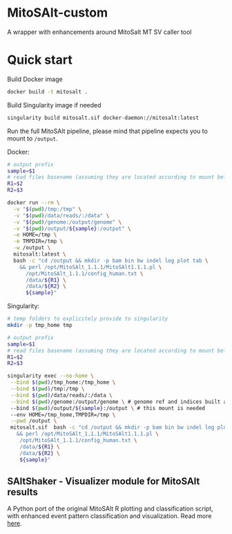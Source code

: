 # MitoSAlt-custom
A wrapper with enhancements around MitoSalt MT SV caller tool

# Quick start

Build Docker image

```bash
docker build -t mitosalt .
```

Build Singularity image if needed

```bash
singularity build mitosalt.sif docker-daemon://mitosalt:latest
```

Run the full MitoSAlt pipeline, please mind that pipeline expects you to mount to `/output`. 

Docker:

```bash
# output prefix
sample=$1
# read files basename (assuming they are located according to mount below)
R1=$2
R2=$3

docker run --rm \
  -v "$(pwd)/tmp:/tmp" \
  -v "$(pwd)/data/reads/:/data" \
  -v "$(pwd)/genome:/output/genome" \
  -v "$(pwd)/output/${sample}:/output" \
  -e HOME=/tmp \
  -e TMPDIR=/tmp \
  -w /output \
  mitosalt:latest \
  bash -c "cd /output && mkdir -p bam bin bw indel log plot tab \
    && perl /opt/MitoSAlt_1.1.1/MitoSAlt1.1.1.pl \
      /opt/MitoSAlt_1.1.1/config_human.txt \
      /data/${R1} \
      /data/${R2} \
      ${sample}"
```

Singularity:

```bash
# temp folders to explicitely provide to singularity 
mkdir -p tmp_home tmp

# output prefix
sample=$1
# read files basename (assuming they are located according to mount below)
R1=$2
R2=$3

singularity exec --no-home \
 --bind $(pwd)/tmp_home:/tmp_home \
 --bind $(pwd)/tmp:/tmp \
 --bind $(pwd)/data/reads/:/data \
 --bind $(pwd)/genome:/output/genome \ # genome ref and indices built according to MitoSAlt pipeline requirements
 --bind $(pwd)/output/${sample}:/output \ # this mount is needed
 --env HOME=/tmp_home,TMPDIR=/tmp \
 --pwd /output \
 mitosalt.sif  bash -c "cd /output && mkdir -p bam bin bw indel log plot tab \
   && perl /opt/MitoSAlt_1.1.1/MitoSAlt1.1.1.pl \
    /opt/MitoSAlt_1.1.1/config_human.txt \
    /data/${R1} \
    /data/${R2} \
    ${sample}"
```

## SAltShaker - Visualizer module for MitoSAlt results

A Python port of the original MitoSAlt R plotting and classification script, with enhanced event pattern classification and visualization. Read more [here](./saltshaker/README.md).
